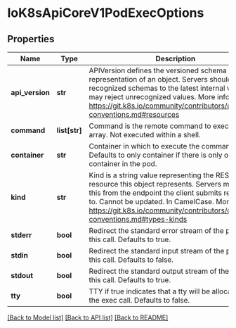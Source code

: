 # IoK8sApiCoreV1PodExecOptions

## Properties
Name | Type | Description | Notes
------------ | ------------- | ------------- | -------------
**api_version** | **str** | APIVersion defines the versioned schema of this representation of an object. Servers should convert recognized schemas to the latest internal value, and may reject unrecognized values. More info: https://git.k8s.io/community/contributors/devel/api-conventions.md#resources | [optional] 
**command** | **list[str]** | Command is the remote command to execute. argv array. Not executed within a shell. | 
**container** | **str** | Container in which to execute the command. Defaults to only container if there is only one container in the pod. | [optional] 
**kind** | **str** | Kind is a string value representing the REST resource this object represents. Servers may infer this from the endpoint the client submits requests to. Cannot be updated. In CamelCase. More info: https://git.k8s.io/community/contributors/devel/api-conventions.md#types-kinds | [optional] 
**stderr** | **bool** | Redirect the standard error stream of the pod for this call. Defaults to true. | [optional] 
**stdin** | **bool** | Redirect the standard input stream of the pod for this call. Defaults to false. | [optional] 
**stdout** | **bool** | Redirect the standard output stream of the pod for this call. Defaults to true. | [optional] 
**tty** | **bool** | TTY if true indicates that a tty will be allocated for the exec call. Defaults to false. | [optional] 

[[Back to Model list]](../README.md#documentation-for-models) [[Back to API list]](../README.md#documentation-for-api-endpoints) [[Back to README]](../README.md)


